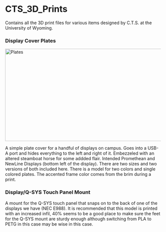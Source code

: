 # CTS_3D_Prints
Contains all the 3D print files for various items designed by C.T.S. at the University of Wyoming.

### Display Cover Plates

<img src="https://github.com/user-attachments/assets/b91574bc-800e-4a6b-bccc-1212a1782918" alt="Plates" width=600 height=300>

A simple plate cover for a handful of displays on campus. Goes into a USB-A port and hides everything to the left and right of it. Embezzeled with an altered steamboat horse for some addded flair. Intended Promethean and NewLine Displays (bottom left of the display).
There are two sizes and two versions of both included here. There is a model for two colors and single colored plates. The accented frame color comes from the brim during a print.

### Display/Q-SYS Touch Panel Mount
A mount for the Q-SYS touch panel that snaps on to the back of one of the displays we have (NEC E988). It is recommended that this model is printed with an increased infil, 40% seems to be a good place to make sure the feet for the Q-SYS mount are sturdy enough although switching from PLA to PETG in this case may be wise in this case.
